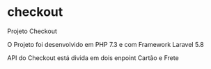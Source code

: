 # checkout
Projeto Checkout

O Projeto foi desenvolvido em PHP 7.3 e com Framework Laravel 5.8

API do Checkout está divida em dois enpoint Cartão e Frete
